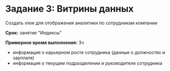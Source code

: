 # Задание 3: Витрины данных
Создать view для отображения аналитики по сотрудникам компании

**Срок:** занятие "Индексы"

**Примерное время выполнения:** 3ч

- информация о карьерном росте сотрудника (данные о должностях и зарплате)
- информация о текущем подразделении и руководителе сотрудника
